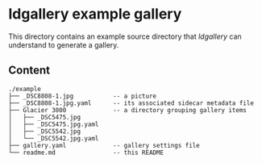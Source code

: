 ldgallery example gallery
=========================

This directory contains an example source directory that _ldgallery_ can understand to generate a gallery.


Content
-------

```
./example
├── _DSC8808-1.jpg           -- a picture
├── _DSC8808-1.jpg.yaml      -- its associated sidecar metadata file
├── Glacier 3000             -- a directory grouping gallery items
│   ├── _DSC5475.jpg
│   ├── _DSC5475.jpg.yaml
│   ├── _DSC5542.jpg
│   └── _DSC5542.jpg.yaml
├── gallery.yaml             -- gallery settings file
└── readme.md                -- this README
```
